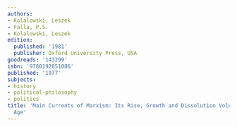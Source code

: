 ```yaml
---
authors:
- Kolalowski, Leszek
- Falla, P.S.
- Kolalowski, Leszek
edition:
  published: '1981'
  publisher: Oxford University Press, USA
goodreads: '143299'
isbn: '9780192851086'
published: '1977'
subjects:
- history
- political-philosophy
- politics
title: 'Main Currents of Marxism: Its Rise, Growth and Dissolution Volume 2: The Golden
  Age'
---
```


